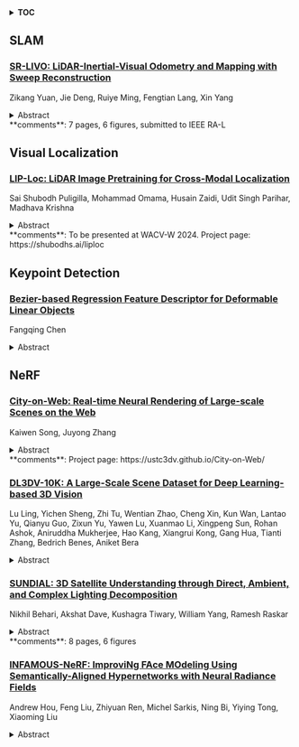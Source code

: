 <details>
  <summary><b>TOC</b></summary>
  <ol>
    <li><a href=#slam>SLAM</a></li>
      <ul>
        <li><a href=#SR-LIVO:-LiDAR-Inertial-Visual-Odometry-and-Mapping-with-Sweep-Reconstruction>SR-LIVO: LiDAR-Inertial-Visual Odometry and Mapping with Sweep Reconstruction</a></li>
      </ul>
    </li>
    <li><a href=#visual-localization>Visual Localization</a></li>
      <ul>
        <li><a href=#LIP-Loc:-LiDAR-Image-Pretraining-for-Cross-Modal-Localization>LIP-Loc: LiDAR Image Pretraining for Cross-Modal Localization</a></li>
      </ul>
    </li>
    <li><a href=#keypoint-detection>Keypoint Detection</a></li>
      <ul>
        <li><a href=#Bezier-based-Regression-Feature-Descriptor-for-Deformable-Linear-Objects>Bezier-based Regression Feature Descriptor for Deformable Linear Objects</a></li>
      </ul>
    </li>
    <li><a href=#nerf>NeRF</a></li>
      <ul>
        <li><a href=#City-on-Web:-Real-time-Neural-Rendering-of-Large-scale-Scenes-on-the-Web>City-on-Web: Real-time Neural Rendering of Large-scale Scenes on the Web</a></li>
        <li><a href=#DL3DV-10K:-A-Large-Scale-Scene-Dataset-for-Deep-Learning-based-3D-Vision>DL3DV-10K: A Large-Scale Scene Dataset for Deep Learning-based 3D Vision</a></li>
        <li><a href=#SUNDIAL:-3D-Satellite-Understanding-through-Direct,-Ambient,-and-Complex-Lighting-Decomposition>SUNDIAL: 3D Satellite Understanding through Direct, Ambient, and Complex Lighting Decomposition</a></li>
        <li><a href=#INFAMOUS-NeRF:-ImproviNg-FAce-MOdeling-Using-Semantically-Aligned-Hypernetworks-with-Neural-Radiance-Fields>INFAMOUS-NeRF: ImproviNg FAce MOdeling Using Semantically-Aligned Hypernetworks with Neural Radiance Fields</a></li>
      </ul>
    </li>
  </ol>
</details>

## SLAM  

### [SR-LIVO: LiDAR-Inertial-Visual Odometry and Mapping with Sweep Reconstruction](http://arxiv.org/abs/2312.16800)  
Zikang Yuan, Jie Deng, Ruiye Ming, Fengtian Lang, Xin Yang  
<details>  
  <summary>Abstract</summary>  
  <ol>  
    Existing LiDAR-inertial-visual odometry and mapping (LIV-SLAM) systems mainly utilize the LiDAR-inertial odometry (LIO) module for structure reconstruction and the visual-inertial odometry (VIO) module for color rendering. However, the accuracy of VIO is often compromised by photometric changes, weak textures and motion blur, unlike the more robust LIO. This paper introduces SR-LIVO, an advanced and novel LIV-SLAM system employing sweep reconstruction to align reconstructed sweeps with image timestamps. This allows the LIO module to accurately determine states at all imaging moments, enhancing pose accuracy and processing efficiency. Experimental results on two public datasets demonstrate that: 1) our SRLIVO outperforms existing state-of-the-art LIV-SLAM systems in both pose accuracy and time efficiency; 2) our LIO-based pose estimation prove more accurate than VIO-based ones in several mainstream LIV-SLAM systems (including ours). We have released our source code to contribute to the community development in this field.  
  </ol>  
</details>  
**comments**: 7 pages, 6 figures, submitted to IEEE RA-L  
  
  



## Visual Localization  

### [LIP-Loc: LiDAR Image Pretraining for Cross-Modal Localization](http://arxiv.org/abs/2312.16648)  
Sai Shubodh Puligilla, Mohammad Omama, Husain Zaidi, Udit Singh Parihar, Madhava Krishna  
<details>  
  <summary>Abstract</summary>  
  <ol>  
    Global visual localization in LiDAR-maps, crucial for autonomous driving applications, remains largely unexplored due to the challenging issue of bridging the cross-modal heterogeneity gap. Popular multi-modal learning approach Contrastive Language-Image Pre-Training (CLIP) has popularized contrastive symmetric loss using batch construction technique by applying it to multi-modal domains of text and image. We apply this approach to the domains of 2D image and 3D LiDAR points on the task of cross-modal localization. Our method is explained as follows: A batch of N (image, LiDAR) pairs is constructed so as to predict what is the right match between N X N possible pairings across the batch by jointly training an image encoder and LiDAR encoder to learn a multi-modal embedding space. In this way, the cosine similarity between N positive pairings is maximized, whereas that between the remaining negative pairings is minimized. Finally, over the obtained similarity scores, a symmetric cross-entropy loss is optimized. To the best of our knowledge, this is the first work to apply batched loss approach to a cross-modal setting of image & LiDAR data and also to show Zero-shot transfer in a visual localization setting. We conduct extensive analyses on standard autonomous driving datasets such as KITTI and KITTI-360 datasets. Our method outperforms state-of-the-art recall@1 accuracy on the KITTI-360 dataset by 22.4%, using only perspective images, in contrast to the state-of-the-art approach, which utilizes the more informative fisheye images. Additionally, this superior performance is achieved without resorting to complex architectures. Moreover, we demonstrate the zero-shot capabilities of our model and we beat SOTA by 8% without even training on it. Furthermore, we establish the first benchmark for cross-modal localization on the KITTI dataset.  
  </ol>  
</details>  
**comments**: To be presented at WACV-W 2024. Project page:
  https://shubodhs.ai/liploc  
  
  



## Keypoint Detection  

### [Bezier-based Regression Feature Descriptor for Deformable Linear Objects](http://arxiv.org/abs/2312.16502)  
Fangqing Chen  
<details>  
  <summary>Abstract</summary>  
  <ol>  
    In this paper, a feature extraction approach for the deformable linear object is presented, which uses a Bezier curve to represent the original geometric shape. The proposed extraction strategy is combined with a parameterization technique, the goal is to compute the regression features from the visual-feedback RGB image, and finally obtain the efficient shape feature in the low-dimensional latent space. Existing works of literature often fail to capture the complex characteristics in a unified framework. They also struggle in scenarios where only local shape descriptors are used to guide the robot to complete the manipulation. To address these challenges, we propose a feature extraction technique using a parameterization approach to generate the regression features, which leverages the power of the Bezier curve and linear regression. The proposed extraction method effectively captures topological features and node characteristics, making it well-suited for the deformation object manipulation task. Large mount of simulations are conducted to evaluate the presented method. Our results demonstrate that the proposed method outperforms existing methods in terms of prediction accuracy, robustness, and computational efficiency. Furthermore, our approach enables the extraction of meaningful insights from the predicted links, thereby contributing to a better understanding of the shape of the deformable linear objects. Overall, this work represents a significant step forward in the use of Bezier curve for shape representation.  
  </ol>  
</details>  
  
  



## NeRF  

### [City-on-Web: Real-time Neural Rendering of Large-scale Scenes on the Web](http://arxiv.org/abs/2312.16457)  
Kaiwen Song, Juyong Zhang  
<details>  
  <summary>Abstract</summary>  
  <ol>  
    NeRF has significantly advanced 3D scene reconstruction, capturing intricate details across various environments. Existing methods have successfully leveraged radiance field baking to facilitate real-time rendering of small scenes. However, when applied to large-scale scenes, these techniques encounter significant challenges, struggling to provide a seamless real-time experience due to limited resources in computation, memory, and bandwidth. In this paper, we propose City-on-Web, which represents the whole scene by partitioning it into manageable blocks, each with its own Level-of-Detail, ensuring high fidelity, efficient memory management and fast rendering. Meanwhile, we carefully design the training and inference process such that the final rendering result on web is consistent with training. Thanks to our novel representation and carefully designed training/inference process, we are the first to achieve real-time rendering of large-scale scenes in resource-constrained environments. Extensive experimental results demonstrate that our method facilitates real-time rendering of large-scale scenes on a web platform, achieving 32FPS at 1080P resolution with an RTX 3060 GPU, while simultaneously achieving a quality that closely rivals that of state-of-the-art methods. Project page: https://ustc3dv.github.io/City-on-Web/  
  </ol>  
</details>  
**comments**: Project page: https://ustc3dv.github.io/City-on-Web/  
  
### [DL3DV-10K: A Large-Scale Scene Dataset for Deep Learning-based 3D Vision](http://arxiv.org/abs/2312.16256)  
Lu Ling, Yichen Sheng, Zhi Tu, Wentian Zhao, Cheng Xin, Kun Wan, Lantao Yu, Qianyu Guo, Zixun Yu, Yawen Lu, Xuanmao Li, Xingpeng Sun, Rohan Ashok, Aniruddha Mukherjee, Hao Kang, Xiangrui Kong, Gang Hua, Tianti Zhang, Bedrich Benes, Aniket Bera  
<details>  
  <summary>Abstract</summary>  
  <ol>  
    We have witnessed significant progress in deep learning-based 3D vision, ranging from neural radiance field (NeRF) based 3D representation learning to applications in novel view synthesis (NVS). However, existing scene-level datasets for deep learning-based 3D vision, limited to either synthetic environments or a narrow selection of real-world scenes, are quite insufficient. This insufficiency not only hinders a comprehensive benchmark of existing methods but also caps what could be explored in deep learning-based 3D analysis. To address this critical gap, we present DL3DV-10K, a large-scale scene dataset, featuring 51.2 million frames from 10,510 videos captured from 65 types of point-of-interest (POI) locations, covering both bounded and unbounded scenes, with different levels of reflection, transparency, and lighting. We conducted a comprehensive benchmark of recent NVS methods on DL3DV-10K, which revealed valuable insights for future research in NVS. In addition, we have obtained encouraging results in a pilot study to learn generalizable NeRF from DL3DV-10K, which manifests the necessity of a large-scale scene-level dataset to forge a path toward a foundation model for learning 3D representation. Our DL3DV-10K dataset, benchmark results, and models will be publicly accessible at https://dl3dv-10k.github.io/DL3DV-10K/.  
  </ol>  
</details>  
  
### [SUNDIAL: 3D Satellite Understanding through Direct, Ambient, and Complex Lighting Decomposition](http://arxiv.org/abs/2312.16215)  
Nikhil Behari, Akshat Dave, Kushagra Tiwary, William Yang, Ramesh Raskar  
<details>  
  <summary>Abstract</summary>  
  <ol>  
    3D modeling from satellite imagery is essential in areas of environmental science, urban planning, agriculture, and disaster response. However, traditional 3D modeling techniques face unique challenges in the remote sensing context, including limited multi-view baselines over extensive regions, varying direct, ambient, and complex illumination conditions, and time-varying scene changes across captures. In this work, we introduce SUNDIAL, a comprehensive approach to 3D reconstruction of satellite imagery using neural radiance fields. We jointly learn satellite scene geometry, illumination components, and sun direction in this single-model approach, and propose a secondary shadow ray casting technique to 1) improve scene geometry using oblique sun angles to render shadows, 2) enable physically-based disentanglement of scene albedo and illumination, and 3) determine the components of illumination from direct, ambient (sky), and complex sources. To achieve this, we incorporate lighting cues and geometric priors from remote sensing literature in a neural rendering approach, modeling physical properties of satellite scenes such as shadows, scattered sky illumination, and complex illumination and shading of vegetation and water. We evaluate the performance of SUNDIAL against existing NeRF-based techniques for satellite scene modeling and demonstrate improved scene and lighting disentanglement, novel view and lighting rendering, and geometry and sun direction estimation on challenging scenes with small baselines, sparse inputs, and variable illumination.  
  </ol>  
</details>  
**comments**: 8 pages, 6 figures  
  
### [INFAMOUS-NeRF: ImproviNg FAce MOdeling Using Semantically-Aligned Hypernetworks with Neural Radiance Fields](http://arxiv.org/abs/2312.16197)  
Andrew Hou, Feng Liu, Zhiyuan Ren, Michel Sarkis, Ning Bi, Yiying Tong, Xiaoming Liu  
<details>  
  <summary>Abstract</summary>  
  <ol>  
    We propose INFAMOUS-NeRF, an implicit morphable face model that introduces hypernetworks to NeRF to improve the representation power in the presence of many training subjects. At the same time, INFAMOUS-NeRF resolves the classic hypernetwork tradeoff of representation power and editability by learning semantically-aligned latent spaces despite the subject-specific models, all without requiring a large pretrained model. INFAMOUS-NeRF further introduces a novel constraint to improve NeRF rendering along the face boundary. Our constraint can leverage photometric surface rendering and multi-view supervision to guide surface color prediction and improve rendering near the surface. Finally, we introduce a novel, loss-guided adaptive sampling method for more effective NeRF training by reducing the sampling redundancy. We show quantitatively and qualitatively that our method achieves higher representation power than prior face modeling methods in both controlled and in-the-wild settings. Code and models will be released upon publication.  
  </ol>  
</details>  
  
  



